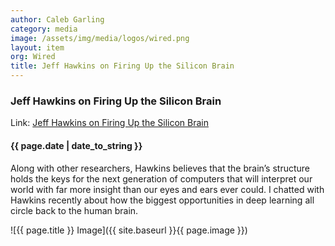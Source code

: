 ```yaml
---
author: Caleb Garling
category: media
image: /assets/img/media/logos/wired.png
layout: item
org: Wired
title: Jeff Hawkins on Firing Up the Silicon Brain
---
```


### Jeff Hawkins on Firing Up the Silicon Brain

Link: [Jeff Hawkins on Firing Up the Silicon Brain](http://www.wired.com/2015/05/jeff-hawkins-firing-silicon-brain/)

#### {{ page.date | date_to_string }}

Along with other researchers, Hawkins believes that the brain’s structure holds
the keys for the next generation of computers that will interpret our world with
far more insight than our eyes and ears ever could. I chatted with Hawkins
recently about how the biggest opportunities in deep learning all circle back to
the human brain.

![{{ page.title }} Image]({{ site.baseurl }}{{ page.image }})
